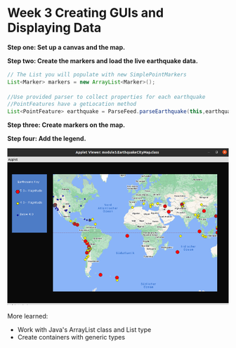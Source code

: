 # Week 3 Creating GUIs and Displaying Data

**Step one: Set up a canvas and the map.**

**Step two: Create the markers and load the live earthquake data.**

```java
// The List you will populate with new SimplePointMarkers
List<Marker> markers = new ArrayList<Marker>();

//Use provided parser to collect properties for each earthquake
//PointFeatures have a getLocation method
List<PointFeature> earthquake = ParseFeed.parseEarthquake(this,earthquakesURL);

```
**Step three: Create markers on the map.**

**Step four: Add the legend.**

![image](images/earthquakeMap.png)


















More learned:

* Work with Java's ArrayList class and List type
* Create containers with generic types
